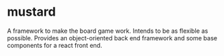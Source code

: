 # mustard
A framework to make the board game work. Intends to be as flexible as possible. Provides an object-oriented back end framework and some base components for a react front end.
